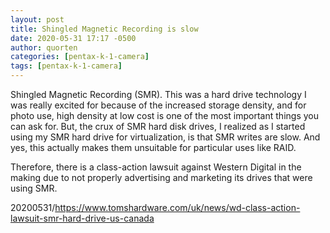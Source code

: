 ```yaml
---
layout: post
title: Shingled Magnetic Recording is slow
date: 2020-05-31 17:17 -0500
author: quorten
categories: [pentax-k-1-camera]
tags: [pentax-k-1-camera]
---
```


Shingled Magnetic Recording (SMR).  This was a hard drive technology I
was really excited for because of the increased storage density, and
for photo use, high density at low cost is one of the most important
things you can ask for.  But, the crux of SMR hard disk drives, I
realized as I started using my SMR hard drive for virtualization, is
that SMR writes are slow.  And yes, this actually makes them
unsuitable for particular uses like RAID.

Therefore, there is a class-action lawsuit against Western Digital in
the making due to not properly advertising and marketing its drives
that were using SMR.

20200531/https://www.tomshardware.com/uk/news/wd-class-action-lawsuit-smr-hard-drive-us-canada
